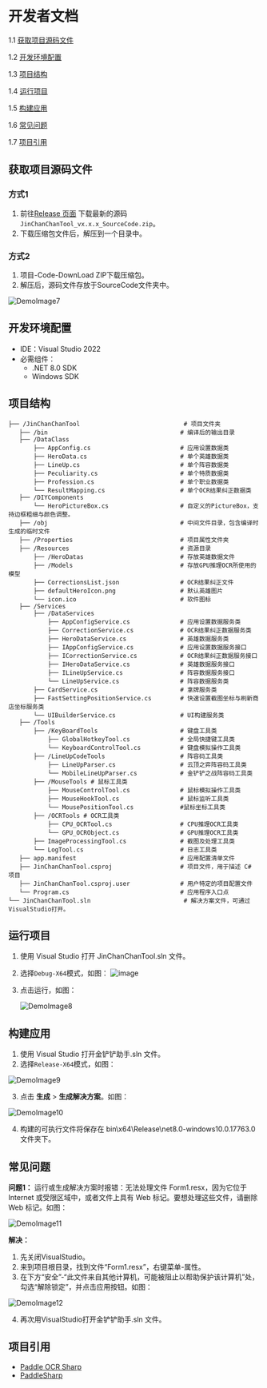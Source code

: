 # 开发者文档

   1.1 [获取项目源码文件](#获取项目源码文件)

   1.2 [开发环境配置](#开发环境配置)

   1.3 [项目结构](#项目结构)

   1.4 [运行项目](#运行项目)

   1.5 [构建应用](#构建应用)

   1.6 [常见问题](#常见问题)

   1.7 [项目引用](#项目引用)



## 获取项目源码文件

### 方式1

1. 前往[Release 页面](https://github.com/XJYdemons/Jin-chan-chan-Tools/releases) 下载最新的源码`JinChanChanTool_vx.x.x_SourceCode.zip`。
2. 下载压缩包文件后，解压到一个目录中。

### 方式2

1. 项目-Code-DownLoad ZIP下载压缩包。
2. 解压后，源码文件存放于SourceCode文件夹中。

![DemoImage7](./DemoImage/DemoImage7.png)

## 开发环境配置

* IDE：Visual Studio 2022
* 必需组件：
  * .NET 8.0 SDK
  * Windows SDK



## 项目结构

 ```
├── /JinChanChanTool                             # 项目文件夹
	├── /bin                                     # 编译后的输出目录
	├── /DataClass                               
		├── AppConfig.cs                         # 应用设置数据类
		├── HeroData.cs                          # 单个英雄数据类
		├── LineUp.cs                            # 单个阵容数据类
		├── Peculiarity.cs                       # 单个特质数据类
		├── Profession.cs                        # 单个职业数据类
		└── ResultMapping.cs                     # 单个OCR结果纠正数据类
	├── /DIYComponents
		└── HeroPictureBox.cs                    # 自定义的PictureBox，支持边框粗细与颜色调整。
	├── /obj                                     # 中间文件目录，包含编译时生成的临时文件
	├── /Properties                              # 项目属性文件夹
	├── /Resources                               # 资源目录
		├── /HeroDatas                           # 存放英雄数据文件
		├── /Models                              # 存放GPU推理OCR所使用的模型
		├── CorrectionsList.json                 # OCR结果纠正文件
		├── defaultHeroIcon.png                  # 默认英雄图片
		└── icon.ico                             # 软件图标
	├── /Services
		├── /DataServices
			├── AppConfigService.cs              # 应用设置数据服务类
			├── CorrectionService.cs             # OCR结果纠正数据服务类
			├── HeroDataService.cs               # 英雄数据服务类
			├── IAppConfigService.cs             # 应用设置数据服务接口
			├── ICorrectionService.cs            # OCR结果纠正数据服务接口
			├── IHeroDataService.cs              # 英雄数据服务接口
			├── ILineUpService.cs                # 阵容数据服务接口
			└── LineUpService.cs                 # 阵容数据服务类
		├── CardService.cs                       # 拿牌服务类
		├── FastSettingPositionService.cs        # 快速设置截图坐标与刷新商店坐标服务类
		└── UIBuilderService.cs                  # UI构建服务类
	├── /Tools
		├── /KeyBoardTools                       # 键盘工具类
			├── GlobalHotkeyTool.cs              # 全局快捷键工具类
			└── KeyboardControlTool.cs           # 键盘模拟操作工具类			
        ├── /LineUpCodeTools                     # 阵容码工具类
        	├── LineUpParser.cs                  # 云顶之弈阵容码工具类
			└── MobileLineUpParser.cs            # 金铲铲之战阵容码工具类
        ├── /MouseTools # 鼠标工具类 
        	├── MouseControlTool.cs              # 鼠标模拟操作工具类        
        	├── MouseHookTool.cs                 # 鼠标监听工具类
			└── MousePositionTool.cs             #鼠标坐标工具类
        ├── /OCRTools # OCR工具类
        	├── CPU_OCRTool.cs                   # CPU推理OCR工具类  	
			└── GPU_OCRObject.cs                 # GPU推理OCR工具类	
        ├── ImageProcessingTool.cs               # 截图及处理工具类
        └── LogTool.cs                           # 日志工具类
	├── app.manifest                             # 应用配置清单文件
	├── JinChanChanTool.csproj                   # 项目文件，用于描述 C# 项目
	├── JinChanChanTool.csproj.user              # 用户特定的项目配置文件
	└── Program.cs                               # 应用程序入口点
└── JinChanChanTool.sln                          # 解决方案文件，可通过VisualStudio打开。
 ```
## 运行项目

1. 使用 Visual Studio 打开 JinChanChanTool.sln 文件。

2. 选择`Debug-X64`模式，如图：
    ![image](./../../../../../Users/20744/Desktop/fd6e3eb3-fba4-491b-858d-31bbcb1c816d)

3. 点击运行，如图：

    ![DemoImage8](./DemoImage/DemoImage8.png)

## 构建应用

1. 使用 Visual Studio 打开金铲铲助手.sln 文件。
2. 选择`Release-X64`模式，如图：

![DemoImage9](./DemoImage/DemoImage9.png)

3. 点击 **生成** > **生成解决方案**。如图：

![DemoImage10](./DemoImage/DemoImage10.png)

4. 构建的可执行文件将保存在 bin\x64\Release\net8.0-windows10.0.17763.0 文件夹下。



## 常见问题

**问题1：** 运行或生成解决方案时报错：无法处理文件 Form1.resx，因为它位于 Internet 或受限区域中，或者文件上具有 Web 标记。要想处理这些文件，请删除 Web 标记。如图：

![DemoImage11](./DemoImage/DemoImage11.png)

**解决：**

1. 先关闭VisualStudio。
2. 来到项目根目录，找到文件“Form1.resx”，右键菜单-属性。
3. 在下方“安全”-“此文件来自其他计算机，可能被阻止以帮助保护该计算机”处，勾选“解除锁定”，并点击应用按钮。如图：

![DemoImage12](./DemoImage/DemoImage12.png)

4. 再次用VisualStudio打开金铲铲助手.sln 文件。



## 项目引用
* [Paddle OCR Sharp](https://github.com/raoyutian/PaddleOCRSharp)
* [PaddleSharp](https://github.com/sdcb/PaddleSharp)

